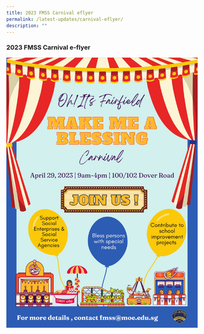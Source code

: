 ```yaml
---
title: 2023 FMSS Carnival eflyer
permalink: /latest-updates/carnival-eflyer/
description: ""
---
```

### 2023  FMSS Carnival e-flyer

![](/images/Latest%20Updates/2023%20FMSS%20Carnival%20e-flyer%201.jpg)